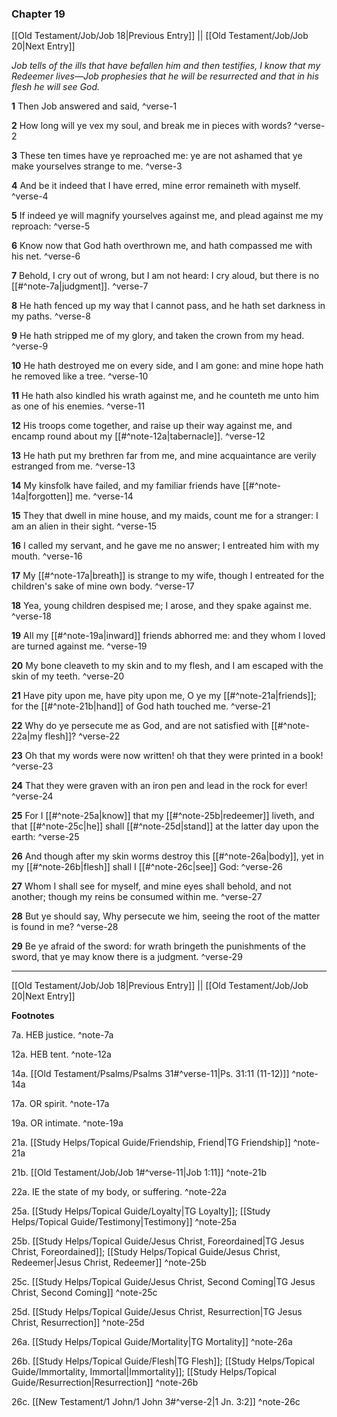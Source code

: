 ### Chapter 19

[[Old Testament/Job/Job 18|Previous Entry]]  ||  [[Old Testament/Job/Job 20|Next Entry]]

*Job tells of the ills that have befallen him and then testifies, I know that my Redeemer lives—Job prophesies that he will be resurrected and that in his flesh he will see God.*

**1**  Then Job answered and said, ^verse-1

**2**  How long will ye vex my soul, and break me in pieces with words? ^verse-2

**3**  These ten times have ye reproached me: ye are not ashamed that ye make yourselves strange to me. ^verse-3

**4**  And be it indeed that I have erred, mine error remaineth with myself. ^verse-4

**5**  If indeed ye will magnify yourselves against me, and plead against me my reproach: ^verse-5

**6**  Know now that God hath overthrown me, and hath compassed me with his net. ^verse-6

**7**  Behold, I cry out of wrong, but I am not heard: I cry aloud, but there is no [[#^note-7a|judgment]]. ^verse-7

**8**  He hath fenced up my way that I cannot pass, and he hath set darkness in my paths. ^verse-8

**9**  He hath stripped me of my glory, and taken the crown from my head. ^verse-9

**10**  He hath destroyed me on every side, and I am gone: and mine hope hath he removed like a tree. ^verse-10

**11**  He hath also kindled his wrath against me, and he counteth me unto him as one of his enemies. ^verse-11

**12**  His troops come together, and raise up their way against me, and encamp round about my [[#^note-12a|tabernacle]]. ^verse-12

**13**  He hath put my brethren far from me, and mine acquaintance are verily estranged from me. ^verse-13

**14**  My kinsfolk have failed, and my familiar friends have [[#^note-14a|forgotten]] me. ^verse-14

**15**  They that dwell in mine house, and my maids, count me for a stranger: I am an alien in their sight. ^verse-15

**16**  I called my servant, and he gave me no answer; I entreated him with my mouth. ^verse-16

**17**  My [[#^note-17a|breath]] is strange to my wife, though I entreated for the children's sake of mine own body. ^verse-17

**18**  Yea, young children despised me; I arose, and they spake against me. ^verse-18

**19**  All my [[#^note-19a|inward]] friends abhorred me: and they whom I loved are turned against me. ^verse-19

**20**  My bone cleaveth to my skin and to my flesh, and I am escaped with the skin of my teeth. ^verse-20

**21**  Have pity upon me, have pity upon me, O ye my [[#^note-21a|friends]]; for the [[#^note-21b|hand]] of God hath touched me. ^verse-21

**22**  Why do ye persecute me as God, and are not satisfied with [[#^note-22a|my flesh]]? ^verse-22

**23**  Oh that my words were now written! oh that they were printed in a book! ^verse-23

**24**  That they were graven with an iron pen and lead in the rock for ever! ^verse-24

**25**  For I [[#^note-25a|know]] that my [[#^note-25b|redeemer]] liveth, and that [[#^note-25c|he]] shall [[#^note-25d|stand]] at the latter day upon the earth: ^verse-25

**26**  And though after my skin worms destroy this [[#^note-26a|body]], yet in my [[#^note-26b|flesh]] shall I [[#^note-26c|see]] God: ^verse-26

**27**  Whom I shall see for myself, and mine eyes shall behold, and not another; though my reins be consumed within me. ^verse-27

**28**  But ye should say, Why persecute we him, seeing the root of the matter is found in me? ^verse-28

**29**  Be ye afraid of the sword: for wrath bringeth the punishments of the sword, that ye may know there is a judgment. ^verse-29


---
[[Old Testament/Job/Job 18|Previous Entry]]  ||  [[Old Testament/Job/Job 20|Next Entry]]


**Footnotes**


7a. HEB justice. ^note-7a

12a. HEB tent. ^note-12a

14a. [[Old Testament/Psalms/Psalms 31#^verse-11|Ps. 31:11 (11-12)]] ^note-14a

17a. OR spirit. ^note-17a

19a. OR intimate. ^note-19a

21a. [[Study Helps/Topical Guide/Friendship, Friend|TG Friendship]] ^note-21a

21b. [[Old Testament/Job/Job 1#^verse-11|Job 1:11]] ^note-21b

22a. IE the state of my body, or suffering. ^note-22a

25a. [[Study Helps/Topical Guide/Loyalty|TG Loyalty]]; [[Study Helps/Topical Guide/Testimony|Testimony]] ^note-25a

25b. [[Study Helps/Topical Guide/Jesus Christ, Foreordained|TG Jesus Christ, Foreordained]]; [[Study Helps/Topical Guide/Jesus Christ, Redeemer|Jesus Christ, Redeemer]] ^note-25b

25c. [[Study Helps/Topical Guide/Jesus Christ, Second Coming|TG Jesus Christ, Second Coming]] ^note-25c

25d. [[Study Helps/Topical Guide/Jesus Christ, Resurrection|TG Jesus Christ, Resurrection]] ^note-25d

26a. [[Study Helps/Topical Guide/Mortality|TG Mortality]] ^note-26a

26b. [[Study Helps/Topical Guide/Flesh|TG Flesh]]; [[Study Helps/Topical Guide/Immortality, Immortal|Immortality]]; [[Study Helps/Topical Guide/Resurrection|Resurrection]] ^note-26b

26c. [[New Testament/1 John/1 John 3#^verse-2|1 Jn. 3:2]] ^note-26c